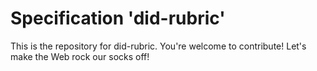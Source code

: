 
# Specification 'did-rubric'

This is the repository for did-rubric. You're welcome to contribute! Let's make the Web rock our socks
off!
